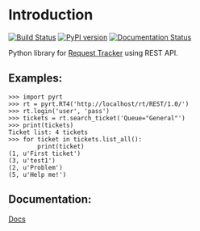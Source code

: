 # Introduction
[![Build Status](https://travis-ci.org/dvoraka/py-rt.svg?branch=master)](https://travis-ci.org/dvoraka/py-rt)
[![PyPI version](https://badge.fury.io/py/py-rt.svg)](http://badge.fury.io/py/py-rt)
[![Documentation Status](https://readthedocs.org/projects/py-rt/badge/?version=latest)](https://readthedocs.org/projects/py-rt/?badge=latest)

Python library for [Request Tracker](http://bestpractical.com/rt/) using REST API.

## Examples:
```
>>> import pyrt
>>> rt = pyrt.RT4('http://localhost/rt/REST/1.0/')
>>> rt.login('user', 'pass')
>>> tickets = rt.search_ticket('Queue="General"')
>>> print(tickets)
Ticket list: 4 tickets
>>> for ticket in tickets.list_all():
        print(ticket)
(1, u'First ticket')
(3, u'test1')
(2, u'Problem')
(5, u'Help me!')

```

## Documentation:

[Docs](http://py-rt.readthedocs.org/en/latest/)
